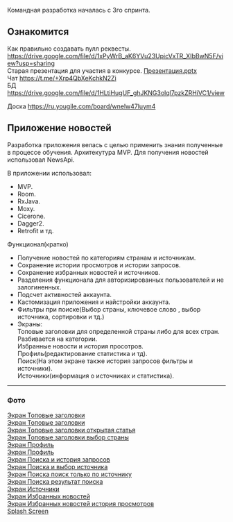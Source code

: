 Командная разработка началась с 3го спринта.  

## Ознакомится  
Как правильно создавать пулл реквесты.
https://drive.google.com/file/d/1xPyWrB_aK6YVu23UpicVxTR_XIbBwN5F/view?usp=sharing  
Старая презентация для участия в конкурсе.
[Презентация.pptx](https://github.com/EgorVeber/NewsApp/files/10714717/default.pptx)  
Чат https://t.me/+Xrp4QbXeKchkN2Zi  
БД https://drive.google.com/file/d/1HLtiHugUF_ghJKNG3olql7pzkZRHiVC1/view

Доска
https://ru.yougile.com/board/wnelw47luym4

## Приложение новостей 
Разработка приложения велась с целью применить знания полученные в процессе обучения. Архитекутура MVP. Для получения новостей использовал NewsApi.

В приложении использовал: 
- MVP.
- Room.
- RxJava.
- Moxy.
- Cicerone.
- Dagger2.  
- Retrofit и тд.

Функционал(кратко)
- Получение новостей по категориям странам и источникам.
- Сохранение истории просмотров и истории запросов.
- Сохранение избранных новостей и источников.
- Разделения функционала для авторизированных пользователей и не залогиненных.
- Подсчет активностей аккаунта.
- Кастомизация приложения и найстройки аккаунта.
- Фильтры при поиске(Выбор страны, ключевое слово , выбор источника, сортировки и тд.)
- Экраны:   
Топовые заголовки для определенной страны либо для всех стран. Разбивается на категории.  
Избранные новости и история просотров.  
Профиль(редактирование статистика и тд).  
Поиск(На этом экране также история запросов фильтры и источники).  
Источники(информация о источниках и статистика).  

---
### Фото
[Экран Топовые заголовки](https://github.com/EgorVeber/NewsApp/blob/master/Top1.png?raw=true)  
[Экран Топовые заголовки](https://github.com/EgorVeber/NewsApp/blob/master/Top2.png?raw=true)  
[Экран Топовые заголовки открытая статья](https://github.com/EgorVeber/NewsApp/blob/master/Top3.png?raw=true)  
[Экран Топовые заголовки выбор страны](https://github.com/EgorVeber/NewsApp/blob/master/Top5.png?raw=true)  
[Экран Профиль](https://github.com/EgorVeber/NewsApp/blob/master/Account1.png?raw=true)  
[Экран Профиль](https://github.com/EgorVeber/NewsApp/blob/master/Account2.png?raw=true)  
[Экран Поиска и история запросов](https://github.com/EgorVeber/NewsApp/blob/master/Search1.png?raw=true)  
[Экран Поиска и выбор источника](https://github.com/EgorVeber/NewsApp/blob/master/Search2.png?raw=true)  
[Экран Поиска поиск только по источнику](https://github.com/EgorVeber/NewsApp/blob/master/Search3.png?raw=true)  
[Экран Поиска результат поиска](https://github.com/EgorVeber/NewsApp/blob/master/Search4.png?raw=true)  
[Экран Источники](https://github.com/EgorVeber/NewsApp/blob/master/Sources.png?raw=true)  
[Экран Избранных новостей](https://github.com/EgorVeber/NewsApp/blob/master/favorites1.png?raw=true)  
[Экран Избранных новостей история просмотров](https://github.com/EgorVeber/NewsApp/blob/master/history1.png?raw=true)  
[Splash Screen](https://github.com/EgorVeber/NewsApp/blob/master/Splach.png?raw=true)  
